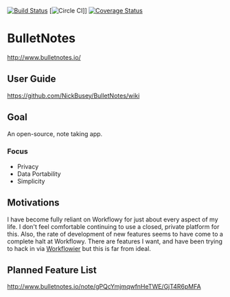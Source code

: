 [![Build Status](https://travis-ci.org/NickBusey/BulletNotes.svg?branch=master)](https://travis-ci.org/NickBusey/BulletNotes)
[![Circle CI](https://circleci.com/gh/serut/meteor-coverage.svg?style=svg)]]
[![Coverage Status](https://coveralls.io/repos/github/NickBusey/BulletNotes/badge.svg?branch=master)](https://coveralls.io/github/NickBusey/BulletNotes?branch=master)

# BulletNotes

http://www.bulletnotes.io/

## User Guide

https://github.com/NickBusey/BulletNotes/wiki

## Goal

An open-source, note taking app.

### Focus

* Privacy
* Data Portability
* Simplicity

## Motivations

I have become fully reliant on Workflowy for just about every aspect of my life. I don't feel comfortable continuing to use a closed, private platform for this. Also, the rate of development of new features seems to have come to a complete halt at Workflowy. There are features I want, and have been trying to hack in via [Workflowier](http://workflowier.com/) but this is far from ideal.

## Planned Feature List

http://www.bulletnotes.io/note/gPQcYmjmqwfnHeTWE/GjT4R6pMFA

